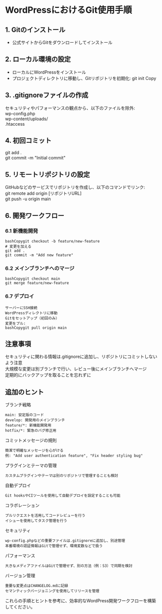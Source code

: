 # WordPressにおけるGit使用手順

## 1. Gitのインストール
- 公式サイトからGitをダウンロードしてインストール

## 2. ローカル環境の設定
- ローカルにWordPressをインストール
- プロジェクトディレクトリに移動し、Gitリポジトリを初期化:
git init
Copy
## 3. .gitignoreファイルの作成
セキュリティやパフォーマンスの観点から、以下のファイルを除外: <br>
wp-config.php <br>
wp-content/uploads/ <br>
.htaccess
## 4. 初回コミット
git add .<br>
git commit -m "Initial commit"

## 5. リモートリポジトリの設定
GitHubなどのサービスでリポジトリを作成し、以下のコマンドでリンク:<br>
git remote add origin [リポジトリURL]<br>
git push -u origin main
## 6. 開発ワークフロー
### 6.1 新機能開発
```
bashCopygit checkout -b feature/new-feature 
# 変更を加える
git add .
git commit -m "Add new feature"
```
### 6.2 メインブランチへのマージ
```
bashCopygit checkout main
git merge feature/new-feature
```
### 6.7 デプロイ
```
サーバーにSSH接続
WordPressディレクトリに移動
Gitをセットアップ（初回のみ）
変更をプル:
bashCopygit pull origin main
```
## 注意事項

セキュリティに関わる情報は.gitignoreに追加し、リポジトリにコミットしないよう注意<br>
大規模な変更は別ブランチで行い、レビュー後にメインブランチへマージ<br>
定期的にバックアップを取ることを忘れずに<br>

## 追加のヒント
ブランチ戦略
```
main: 安定版のコード
develop: 開発用のメインブランチ
feature/*: 新機能開発用
hotfix/*: 緊急のバグ修正用
```
コミットメッセージの規則
```
簡潔で明確なメッセージを心がける
例: "Add user authentication feature", "Fix header styling bug"
```
プラグインとテーマの管理
```
カスタムプラグインやテーマは別のリポジトリで管理することも検討
```
自動デプロイ
```
Git hooksやCIツールを使用して自動デプロイを設定することも可能
```
コラボレーション
```
プルリクエストを活用してコードレビューを行う
イシューを使用してタスク管理を行う
```
セキュリティ
```
wp-config.phpなどの重要ファイルは.gitignoreに追加し、別途管理
本番環境の認証情報はGitで管理せず、環境変数などで扱う
```
パフォーマンス
```
大きなメディアファイルはGitで管理せず、別の方法（例：S3）で同期を検討
```
バージョン管理
```
重要な変更点はCHANGELOG.mdに記録
セマンティックバージョニングを使用してリリースを管理
```

これらの手順とヒントを参考に、効率的なWordPress開発ワークフローを構築してください。